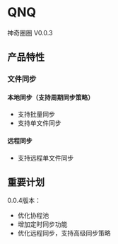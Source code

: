 # QNQ
神奇圈圈 V0.0.3

## 产品特性
### 文件同步
#### 本地同步（支持周期同步策略）
- 支持批量同步
- 支持单文件同步
#### 远程同步
- 支持远程单文件同步

## 重要计划
0.0.4版本：
- 优化协程池
- 增加定时同步功能
- 优化远程同步，支持高级同步策略
